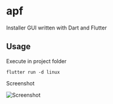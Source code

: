 # apf

Installer GUI written with Dart and Flutter

## Usage


Execute in project folder

```
flutter run -d linux
```

Screenshot

![Screenshot](https://dl.dropbox.com/scl/fi/xl157ix87e834kipaybh5/apf.png?rlkey=catisov4e5oat0jvzg3tj63my&st=q3ds3drv)